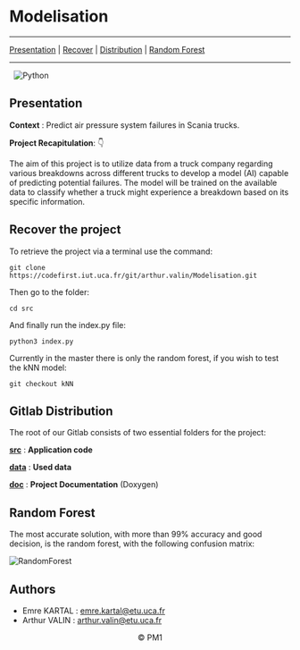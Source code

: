 # Modelisation

---
[Presentation](#presentation) | [Recover](#recover-the-project) | [Distribution](#gitlab-distribution) | [Random Forest](#random-forest)

---

&nbsp; ![Python](https://img.shields.io/badge/Python-3776AB.svg?style=for-the-badge&logo=Python&logoColor=white)


</div>

## Presentation

**Context** : Predict air pressure system failures in Scania trucks.

**Project Recapitulation**: 👇

The aim of this project is to utilize data from a truck company regarding various breakdowns across different trucks to develop a model (AI) capable of predicting potential failures. The model will be trained on the available data to classify whether a truck might experience a breakdown based on its specific information.

## Recover the project

To retrieve the project via a terminal use the command:

```git clone https://codefirst.iut.uca.fr/git/arthur.valin/Modelisation.git```

Then go to the folder:

```cd src```

And finally run the index.py file:

```python3 index.py```

Currently in the master there is only the random forest, if you wish to test the kNN model:

```git checkout kNN ```

## Gitlab Distribution

The root of our Gitlab consists of two essential folders for the project:

[**src**](src) : **Application code**

[**data**](data) : **Used data**

[**doc**](doc) : **Project Documentation** (Doxygen)


## Random Forest

The most accurate solution, with more than 99% accuracy and good decision, is the random forest, with the following confusion matrix:

![RandomForest](doc/img/RandomForestScania.png)

## Authors

- Emre KARTAL : emre.kartal@etu.uca.fr
- Arthur VALIN : arthur.valin@etu.uca.fr


<div align = center>
© PM1
</div>
